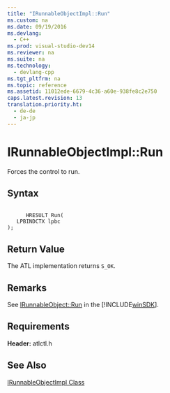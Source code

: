 ```yaml
---
title: "IRunnableObjectImpl::Run"
ms.custom: na
ms.date: 09/19/2016
ms.devlang: 
  - C++
ms.prod: visual-studio-dev14
ms.reviewer: na
ms.suite: na
ms.technology: 
  - devlang-cpp
ms.tgt_pltfrm: na
ms.topic: reference
ms.assetid: 11012ede-6679-4c36-a60e-938fe8c2e750
caps.latest.revision: 13
translation.priority.ht: 
  - de-de
  - ja-jp
---
```

# IRunnableObjectImpl::Run
Forces the control to run.  
  
## Syntax  
  
```  
  
      HRESULT Run(  
   LPBINDCTX lpbc  
);  
```  
  
## Return Value  
 The ATL implementation returns `S_OK`.  
  
## Remarks  
 See [IRunnableObject::Run](http://msdn.microsoft.com/library/windows/desktop/ms694517) in the [!INCLUDE[winSDK](../vs140/includes/winSDK_md.md)].  
  
## Requirements  
 **Header:** atlctl.h  
  
## See Also  
 [IRunnableObjectImpl Class](../vs140/IRunnableObjectImpl-Class.md)